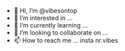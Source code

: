 - 👋 Hi, I’m @vibesontop
- 👀 I’m interested in ...
- 🌱 I’m currently learning ...
- 💞️ I’m looking to collaborate on ...
- 📫 How to reach me ... insta nr.vibes

<!---
vibesontop/vibesontop is a ✨ special ✨ repository because its `README.md` (this file) appears on your GitHub profile.
You can click the Preview link to take a look at your changes.
--->
